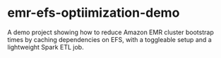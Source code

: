 # emr-efs-optiimization-demo
A demo project showing how to reduce Amazon EMR cluster bootstrap times by caching dependencies on EFS, with a toggleable setup and a lightweight Spark ETL job.
